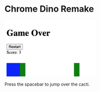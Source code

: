 # Chrome Dino Remake

<img src="pic1.png" width='300'/>

Press the spacebar to jump over the cacti.
